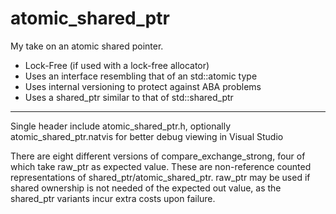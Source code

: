# atomic_shared_ptr 

My take on an atomic shared pointer. 

- Lock-Free (if used with a lock-free allocator)
- Uses an interface resembling that of an std::atomic type
- Uses internal versioning to protect against ABA problems
- Uses a shared_ptr similar to that of std::shared_ptr

------

Single header include atomic_shared_ptr.h, optionally atomic_shared_ptr.natvis for better debug viewing in Visual Studio

There are eight different versions of compare_exchange_strong, four of which take raw_ptr as expected value. These are non-reference counted representations of shared_ptr/atomic_shared_ptr. raw_ptr may be used if shared ownership is not needed of the expected out value, as the shared_ptr variants incur extra costs upon failure.
